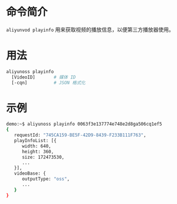 命令简介
======= 

`aliyunvod playinfo` 用来获取视频的播放信息，以便第三方播放器使用。
    

用法
=======

```bash
aliyunoss playinfo
  [VideoID]       # 媒体 ID
  [-cqn]          # JSON 格式化
```

示例
=======

```bash
demo:~$ aliyunoss playinfo 0063f3e137774e748e2d8ga506cq1ef5
{
   requestId: "745CA159-BE5F-42D9-8439-F233B111F763",
   playInfoList: [{
      width: 640,
      height: 360,
      size: 172473530,
      ...
   }],
   videoBase: {
      outputType: "oss",
      ...
   }
}
```


